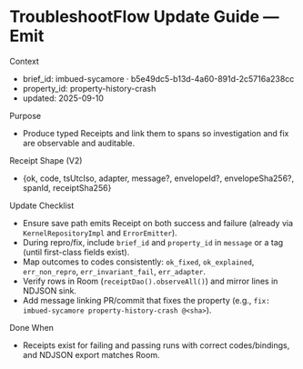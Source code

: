 # TroubleshootFlow Update Guide — Emit

Context
- brief_id: imbued-sycamore · b5e49dc5-b13d-4a60-891d-2c5716a238cc
- property_id: property-history-crash
- updated: 2025-09-10

Purpose
- Produce typed Receipts and link them to spans so investigation and fix are observable and auditable.

Receipt Shape (V2)
- {ok, code, tsUtcIso, adapter, message?, envelopeId?, envelopeSha256?, spanId, receiptSha256}

Update Checklist
- Ensure save path emits Receipt on both success and failure (already via `KernelRepositoryImpl` and `ErrorEmitter`).
- During repro/fix, include `brief_id` and `property_id` in `message` or a tag (until first-class fields exist).
- Map outcomes to codes consistently: `ok_fixed`, `ok_explained`, `err_non_repro`, `err_invariant_fail`, `err_adapter`.
- Verify rows in Room (`receiptDao().observeAll()`) and mirror lines in NDJSON sink.
- Add message linking PR/commit that fixes the property (e.g., `fix: imbued-sycamore property-history-crash @<sha>`).

Done When
- Receipts exist for failing and passing runs with correct codes/bindings, and NDJSON export matches Room.
